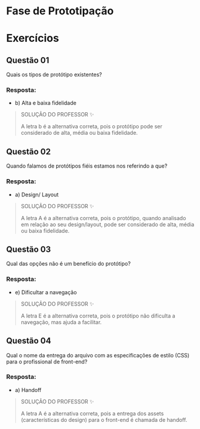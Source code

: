 # Fase de Prototipação

# Exercícios


## Questão 01
Quais os tipos de protótipo existentes?

### Resposta:
- b) Alta e baixa fidelidade

> SOLUÇÃO DO PROFESSOR ✨
>
> A letra b é a alternativa correta, pois o protótipo pode ser considerado de alta, média ou baixa fidelidade.


## Questão 02
Quando falamos de protótipos fiéis estamos nos referindo a que?

### Resposta:
- a) Design/ Layout

> SOLUÇÃO DO PROFESSOR ✨
>
> A letra A é a alternativa correta, pois o protótipo, quando analisado em relação ao seu design/layout, pode ser considerado de alta, média ou baixa fidelidade.


## Questão 03
Qual das opções não é um benefício do protótipo?

### Resposta:
- e) Dificultar a navegação

> SOLUÇÃO DO PROFESSOR ✨
>
> A letra E é a alternativa correta, pois o protótipo não dificulta a navegação, mas ajuda a facilitar.


## Questão 04
Qual o nome da entrega do arquivo com as especificações de estilo (CSS) para o profissional de front-end?

### Resposta:
- a) Handoff

> SOLUÇÃO DO PROFESSOR ✨
>
> A letra A é a alternativa correta, pois a entrega dos assets (características do design) para o front-end é chamada de handoff.

